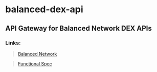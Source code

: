 # balanced-dex-api
## API Gateway for Balanced Network DEX APIs



### Links:
> [Balanced Network](https://balanced.network/)

> [Functional Spec](https://github.com/balancednetwork/docs/blob/master/functional_spec.md#api--ws-endpoints)
